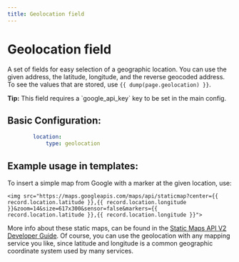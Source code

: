 ```yaml
---
title: Geolocation field
---
```

Geolocation field
=================

A set of fields for easy selection of a geographic location. You can use the
given address, the latitude, longitude, and the reverse geocoded address. To
see the values that are stored, use `{{ dump(page.geolocation) }}`.

<p class="tip"><strong>Tip:</strong> This field requires a `google_api_key` key
 to be set in the main config.</p>

## Basic Configuration:

```yaml
        location:
            type: geolocation
```

## Example usage in templates:

To insert a simple map from Google with a marker at the given location, use:

```twig
<img src="https://maps.googleapis.com/maps/api/staticmap?center={{ record.location.latitude }},{{ record.location.longitude }}&zoom=14&size=617x300&sensor=false&markers={{ record.location.latitude }},{{ record.location.longitude }}">
```

More info about these static maps, can be found in the [Static Maps API V2
Developer Guide][1]. Of course, you can use the geolocation with any mapping
service you like, since latitude and longitude is a common geographic coordinate
system used by many services.

[1]: https://developers.google.com/maps/documentation/static-maps/
